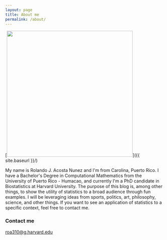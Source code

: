 ```yaml
---
layout: page
title: About me
permalink: /about/
---
```


[<img src="{{ site.baseurl }}/images/rolando's_pic.png" style="width: 400px;"/>]({{ site.baseurl }}/)

My name is Rolando J. Acosta Nunez and I'm from Carolina, Puerto Rico. I have a Bachelor's Degree in Computational Mathematics from the University of Puerto Rico - Humacao, and currently I'm a PhD candidate in Biostatistics at Harvard University. The purpose of this blog is, among other things, to show the utility of statistics to a broad audience through fun examples. I will be leveraging ideas from sports, politics, art, philosophy, science, and other things. If you want to see an application of statistics to a specific context, feel free to contact me. 

### Contact me
[roa310@g.harvard.edu](mailto:roa310@g.harvard.edu)

